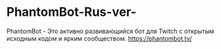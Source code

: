 # PhantomBot-Rus-ver-
PhantomBot - Это активно развивающийся бот для Twitch с открытым исходным кодом и ярким сообществом. https://phantombot.tv/
